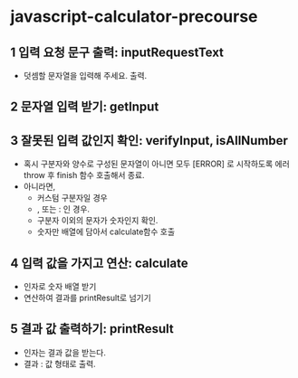 # javascript-calculator-precourse

## 1 입력 요청 문구 출력: inputRequestText

- 덧셈할 문자열을 입력해 주세요. 출력.

## 2 문자열 입력 받기: getInput

## 3 잘못된 입력 값인지 확인: verifyInput, isAllNumber

- 혹시 구분자와 양수로 구성된 문자열이 아니면 모두 [ERROR] 로 시작하도록 에러 throw 후 finish 함수 호출해서 종료.
- 아니라면,
  - 커스텀 구분자일 경우
  - , 또는 : 인 경우.
  - 구분자 이외의 문자가 숫자인지 확인.
  - 숫자만 배열에 담아서 calculate함수 호출

## 4 입력 값을 가지고 연산: calculate

- 인자로 숫자 배열 받기
- 연산하여 결과를 printResult로 넘기기

## 5 결과 값 출력하기: printResult

- 인자는 결과 값을 받는다.
- 결과 : 값 형태로 출력.
